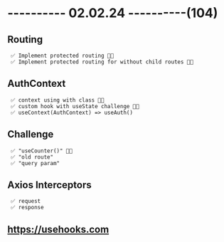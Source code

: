 # ---------- 02.02.24 ----------(104)

## Routing

     ✅ Implement protected routing 👍🏻
     ✅ Implement protected routing for without child routes 👍🏻

## AuthContext

     ✅ context using with class 👍🏻
     ✅ custom hook with useState challenge 👍🏻
     ✅ useContext(AuthContext) => useAuth()

## Challenge

     ✅ "useCounter()" 👍🏻
     ✅ "old route"
     ✅ "query param"

## Axios Interceptors

     ✅ request
     ✅ response

## https://usehooks.com
